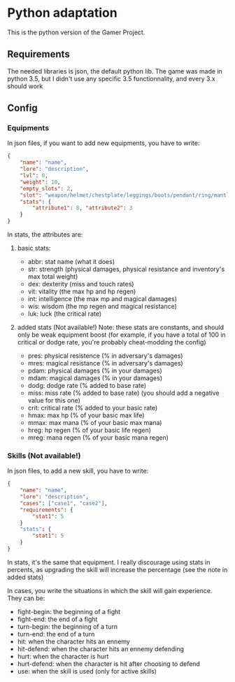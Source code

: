 # Python adaptation

This is the python version of the Gamer Project.

## Requirements
The needed libraries is json, the default python lib.
The game was made in python 3.5, but I didn't use any specific 3.5 functionnality, and every 3.x should work

## Config
### Equipments
In json files, if you want to add new equipments, you have to write:

```json
{
	"name": "name",
	"lore": "description",
	"lvl": 0,
	"weight": 10,
	"empty_slots": 2,
	"slot": "weapon/helmet/chestplate/leggings/boots/pendant/ring/mantle",
	"stats": {
		"attribute1": 8, "attribute2": 3
	}
}
```

In stats, the attributes are:

1. basic stats:
	* abbr: stat name (what it does)
	* str: strength (physical damages, physical resistance and inventory's max total weight)
	* dex: dexterity (miss and touch rates)
	* vit: vitality (the max hp and hp regen)
	* int: intelligence (the max mp and magical damages)
	* wis: wisdom (the mp regen and magical resistance)
	* luk: luck (the critical rate)

2. added stats (Not available!)
	Note: these stats are constants, and should only be weak equipment boost (for example, if you have a total of 100 in critical or dodge rate, you're probably cheat-modding the config)
	* pres: physical resistence (% in adversary's damages)
	* mres: magical resistance (% in adversary's damages)
	* pdam: physical damages (% in your damages)
	* mdam: magical damages (% in your damages)
	* dodg: dodge rate (% added to base rate)
	* miss: miss rate (% added to base rate) (you should add a negative value for this one)
	* crit: critical rate (% added to your basic rate)
	* hmax: max hp (% of your basic max life)
	* mmax: max mana (% of your basic max mana)
	* hreg: hp regen (% of your basic life regen)
	* mreg: mana regen (% of your basic mana regen)

### Skills (Not available!)
In json files, to add a new skill, you have to write:
```json
{
	"name": "name",
	"lore": "description",
	"cases": ["case1", "case2"],
	"requirements": {
		"stat1": 5
	}
	"stats": {
		"stat1": 5
	}
}
```

In stats, it's the same that equipment. I really discourage using stats in percents, as upgrading the skill will increase the percentage (see the note in added stats)

In cases, you write the situations in which the skill will gain experience. They can be:
* fight-begin: the beginning of a fight
* fight-end: the end of a fight
* turn-begin: the beginning of a turn
* turn-end: the end of a turn
* hit: when the character hits an ennemy
* hit-defend: when the character hits an ennemy defending
* hurt: when the character is hurt
* hurt-defend: when the character is hit after choosing to defend
* use: when the skill is used (only for active skills)